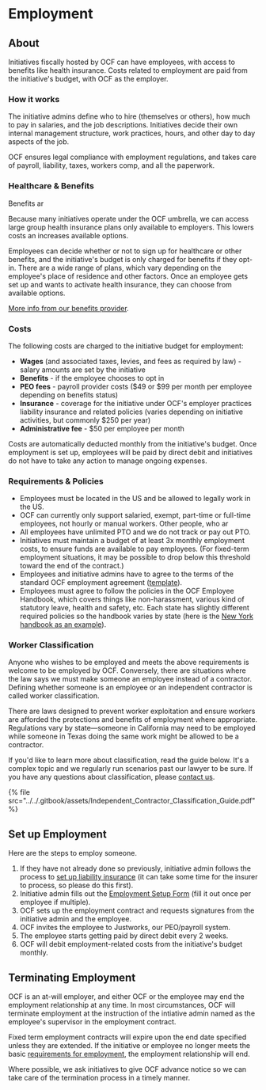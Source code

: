 # Employment

## About

Initiatives fiscally hosted by OCF can have employees, with access to benefits like health insurance. Costs related to employment are paid from the initiative's budget, with OCF as the employer.

### How it works

The initiative admins define who to hire (themselves or others), how much to pay in salaries, and the job descriptions. Initiatives decide their own internal management structure, work practices, hours, and other day to day aspects of the job.&#x20;

OCF ensures legal compliance with employment regulations, and takes care of payroll, liability, taxes, workers comp, and all the paperwork.&#x20;

### Healthcare & Benefits

Benefits ar

Because many initiatives operate under the OCF umbrella, we can access large group health insurance plans only available to employers. This lowers costs an increases available options.

Employees can decide whether or not to sign up for healthcare or other benefits, and the initiative's budget is only charged for benefits if they opt-in. There are a wide range of plans, which vary depending on the employee's place of residence and other factors. Once an employee gets set up and wants to activate health insurance, they can choose from available options.

[More info from our benefits provider](https://justworks.com/features/benefits).

### Costs

The following costs are charged to the initiative budget for employment:

* **Wages** (and associated taxes, levies, and fees as required by law) - salary amounts are set by the initiative
* **Benefits** - if the employee chooses to opt in
* **PEO fees** - payroll provider costs ($49 or $99 per month per employee depending on benefits status)
* **Insurance** - coverage for the initiative under OCF's employer practices liability insurance and related policies (varies depending on initiative activities, but commonly $250 per year)
* **Administrative fee** - $50 per employee per month

Costs are automatically deducted monthly from the initiative's budget. Once employment is set up, employees will be paid by direct debit and initiatives do not have to take any action to manage ongoing expenses.

### Requirements & Policies

* Employees must be located in the US and be allowed to legally work in the US.
* OCF can currently only support salaried, exempt, part-time or full-time employees, not hourly or manual workers. Other people, who ar
* All employees have unlimited PTO and we do not track or pay out PTO.
* Initiatives must maintain a budget of at least 3x monthly employment costs, to ensure funds are available to pay employees. (For fixed-term employment situations, it may be possible to drop below this threshold toward the end of the contract.)
* Employees and initiative admins have to agree to the terms of the standard OCF employment agreement ([template](https://docs.google.com/document/d/1T-KYVOAGx74uJXGElVSuAKWOLgmsISJHVCHnwF4s-Xc/edit?usp=sharing)).
* Employees must agree to follow the policies in the OCF Employee Handbook, which covers things like non-harassment, various kind of statutory leave, health and safety, etc. Each state has slightly different required policies so the handbook varies by state (here is the [New York handbook as an example](https://handbookbuilder.blr.com/ViewHandbook.aspx?id=144Zswg66i9nFJXzqH4kAG6tgu0ZfNN5rExPEKCQ6jge)).

### Worker Classification

Anyone who wishes to be employed and meets the above requirements is welcome to be employed by OCF. Conversely, there are situations where the law says we must make someone an employee instead of a contractor. Defining whether someone is an employee or an independent contractor is called worker classification.&#x20;

There are laws designed to prevent worker exploitation and ensure workers are afforded the protections and benefits of employment where appropriate. Regulations vary by state—someone in California may need to be employed while someone in Texas doing the same work might be allowed to be a contractor.

If you'd like to learn more about classification, read the guide below. It's a complex topic and we regularly run scenarios past our lawyer to be sure. If you have any questions about classification, please [contact us](mailto:contact@opencollective.foundation).

{% file src="../../.gitbook/assets/Independent_Contractor_Classification_Guide.pdf" %}

## Set up Employment

Here are the steps to employ someone.

1. If they have not already done so previously, initiative admin follows the process to [set up liability insurance](liability-insurance.md) (it can take some time for the insurer to process, so please do this first).
2. Initiative admin fills out the [Employment Setup Form](https://docs.google.com/forms/d/e/1FAIpQLSdUQThuDQIOODd\_Vi1mU9yC-FYu6USAPIJEfSFEOjMhVnKCSw/viewform) (fill it out once per employee if multiple).
3. OCF sets up the employment contract and requests signatures from the initiative admin and the employee.
4. OCF invites the employee to Justworks, our PEO/payroll system.
5. The employee starts getting paid by direct debit every 2 weeks.
6. OCF will debit employment-related costs from the initiative's budget monthly.

## Terminating Employment

OCF is an at-will employer, and either OCF or the employee may end the employment relationship at any time. In most circumstances, OCF will terminate employment at the instruction of the intiative admin named as the employee's supervisor in the employment contract.&#x20;

Fixed term employment contracts will expire upon the end date specified unless they are extended. If the initiative or employee no longer meets the basic [requirements for employment](employment.md#requirements-and-policies), the employment relationship will end.

Where possible, we ask initiatives to give OCF advance notice so we can take care of the termination process in a timely manner.&#x20;
